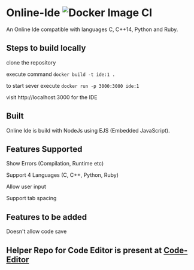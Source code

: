 # Online-Ide  ![Docker Image CI](https://github.com/Ryand1234/Online-Ide/workflows/Docker%20Image%20CI/badge.svg)
An Online Ide compatible with languages C, C++14, Python and Ruby.


## Steps to build locally
clone the repository

execute command `docker build -t ide:1 .`

to start sever execute `docker run -p 3000:3000 ide:1`

visit http://localhost:3000 for the IDE

## Built
Online Ide is build with NodeJs using EJS (Embedded JavaScript).

## Features Supported
Show Errors (Compilation, Runtime etc)

Support 4 Languages (C, C++, Python, Ruby)

Allow user input

Support tab spacing

## Features to be added
Doesn't allow code save

## Helper Repo for Code Editor is present at [Code-Editor](https://github.com/Ryand1234/Code-Editor)
